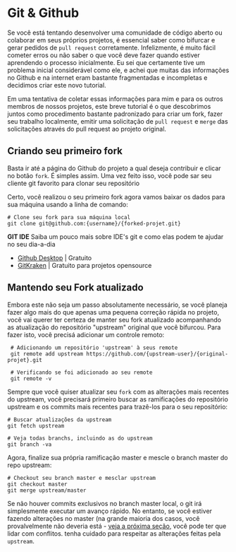 # Git & Github

Se você está tentando desenvolver uma comunidade de código aberto ou colaborar em seus próprios projetos, é essencial saber como bifurcar e gerar pedidos de `pull request` corretamente. Infelizmente, é muito fácil cometer erros ou não saber o que você deve fazer quando estiver aprendendo o processo inicialmente. Eu sei que certamente tive um problema inicial considerável como ele, e achei que muitas das informações no Github e na internet eram bastante fragmentadas e incompletas e decidimos criar este novo tutorial.

Em uma tentativa de coletar essas informações para mim e para os outros membros de nossos projetos, este breve tutorial é o que descobrimos juntos como procedimento bastante padronizado para criar um fork, fazer seu trabalho localmente, emitir uma solicitação de `pull request` e `merge` das solicitações através do pull request ao projeto original.

## Criando seu primeiro fork

Basta ir até a página do Github do projeto a qual deseja contribuir e clicar no botão `fork`. É simples assim. Uma vez feito isso, você pode sar seu cliente git favorito para clonar seu repositório

Certo, você realizou o seu primeiro fork agora vamos baixar os dados para sua máquina usando a linha de comando:

```shell
# Clone seu fork para sua máquina local
git clone git@github.com:{username}/{forked-projet.git}
```

**GIT IDE**
Saiba um pouco mais sobre IDE's git e como elas podem te ajudar no seu dia-a-dia

- [Github Desktop](https://desktop.github.com/) | Gratuito
- [GitKraken](https://www.gitkraken.com/) | Gratuito para projetos opensource

## Mantendo seu Fork atualizado

Embora este não seja um passo absolutamente necessário, se você planeja fazer algo mais do que apenas uma pequena correção rápida no projeto, você vai querer ter certeza de manter seu fork atualizado acompanhando as atualização do repositório "upstream" original que você bifurcou.
Para fazer isto, você precisá adicionar um controle remoto:

```
 # Adicionando um repositório 'upstream' à seus remote
 git remote add upstream https://github.com/{upstream-user}/{original-projet}.git

 # Verificando se foi adicionado ao seu remote
 git remote -v
```

Sempre que você quiser atualizar seu `fork` com as alterações mais recentes do upstream, você precisará primeiro buscar as ramificações do repositório upstream e os commits mais recentes para trazê-los para o seu repositório:

```shell
# Buscar atualizações da upstream
git fetch upstream

# Veja todas branchs, incluindo as do upstream
git branch -va
```

Agora, finalize sua própria ramificação master e mescle o branch master do repo upstream:

```shell
# Checkout seu branch master e mesclar upstream
git checkout master
git merge upstream/master
```

Se não houver commits exclusivos no branch master local, o git irá simplesmente executar um avanço rápido. No entanto, se você estiver fazendo alterações no master (na grande maioria dos casos, você provalvelmente não deveria está - [veja a próxima seção](#), você pode ter que lidar com conflitos. tenha cuidado para respeitar as alterações feitas pela `upstream`.
